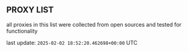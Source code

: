 ## PROXY LIST

all proxies in this list were collected from open sources and tested for functionality

last update: `2025-02-02 18:52:20.462698+00:00` UTC